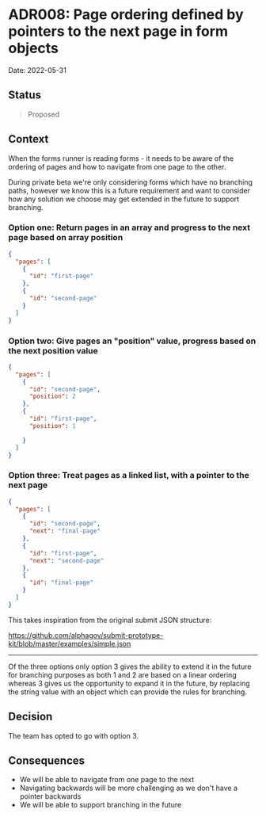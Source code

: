 # ADR008: Page ordering defined by pointers to the next page in form objects

Date: 2022-05-31

## Status

> Proposed

## Context

When the forms runner is reading forms - it needs to be aware of the ordering of pages and how to navigate from one page to the other.

During private beta we're only considering forms which have no branching paths, however we know this is a future requirement and want to consider how any solution we choose may get extended in the future to support branching.

### Option one: Return pages in an array and progress to the next page based on array position

```json
{
  "pages": [
    {
      "id": "first-page"
    },
    {
      "id": "second-page"
    }
  ]
}
```

### Option two: Give pages an "position" value, progress based on the next position value

```json
{
  "pages": [
    {
      "id": "second-page",
      "position": 2
    },
    {
      "id": "first-page",
      "position": 1

    }
  ]
}
```

### Option three: Treat pages as a linked list, with a pointer to the next page

```json
{
  "pages": [
    {
      "id": "second-page",
      "next": "final-page"
    },
    {
      "id": "first-page",
      "next": "second-page"
    },
    {
      "id": "final-page"
    }
  ]
}
```

This takes inspiration from the original submit JSON structure:

https://github.com/alphagov/submit-prototype-kit/blob/master/examples/simple.json

----

Of the three options only option 3 gives the ability to extend it in the future for branching purposes as both 1 and 2 are based on a linear ordering whereas 3 gives us the opportunity to expand it in the future, by replacing the string value with an object which can provide the rules for branching.

## Decision

The team has opted to go with option 3.

## Consequences

- We will be able to navigate from one page to the next
- Navigating backwards will be more challenging as we don't have a pointer backwards
- We will be able to support branching in the future
